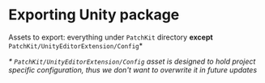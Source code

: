# Exporting Unity package

Assets to export: everything under `PatchKit` directory **except** `PatchKit/UnityEditorExtension/Config`*

*\* `PatchKit/UnityEditorExtension/Config` asset is designed to hold project specific configuration, thus we don't want to overwrite it in future updates*